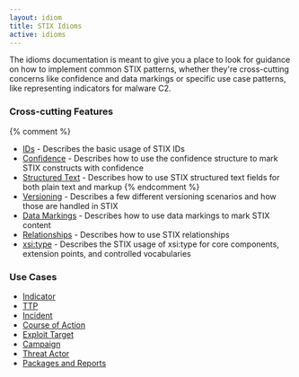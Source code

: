 ```yaml
---
layout: idiom
title: STIX Idioms
active: idioms
---
```


The idioms documentation is meant to give you a place to look for guidance on how to implement common STIX patterns, whether they're cross-cutting concerns like confidence and data markings or specific use case patterns, like representing indicators for malware C2.

### Cross-cutting Features

{% comment %}
* [IDs](/idioms/features/ids) - Describes the basic usage of STIX IDs
* [Confidence](/idioms/features/confidence) - Describes how to use the confidence structure to mark STIX constructs with confidence
* [Structured Text](/idioms/features/structured-text) - Describes how to use STIX structured text fields for both plain text and markup
{% endcomment %}
* [Versioning](/idioms/features/versioning) - Describes a few different versioning scenarios and how those are handled in STIX
* [Data Markings](/idioms/features/data-markings) - Describes how to use data markings to mark STIX content
* [Relationships](/idioms/features/relationships) - Describes how to use STIX relationships
* [xsi:type](/idioms/features/xsi-type) - Describes the STIX usage of xsi:type for core components, extension points, and controlled vocabularies

### Use Cases

* [Indicator](/idioms/indicator)
* [TTP](/idioms/ttp)
* [Incident](/idioms/incident)
* [Course of Action](/idioms/course-of-action)
* [Exploit Target](/idioms/exploit-target)
* [Campaign](/idioms/campaign)
* [Threat Actor](/idioms/threat-actor)
* [Packages and Reports](/idioms/packages-and-reports)